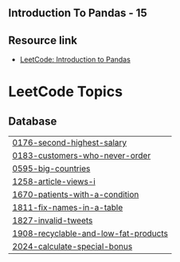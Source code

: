 ## Introduction To Pandas - 15 
## Resource link 

- [LeetCode: Introduction to Pandas](https://leetcode.com/studyplan/introduction-to-pandas/)
<!---LeetCode Topics Start-->
# LeetCode Topics
## Database
|  |
| ------- |
| [0176-second-highest-salary](https://github.com/Yashwanth-876/Python-Leetcode/tree/master/0176-second-highest-salary) |
| [0183-customers-who-never-order](https://github.com/Yashwanth-876/Python-Leetcode/tree/master/0183-customers-who-never-order) |
| [0595-big-countries](https://github.com/Yashwanth-876/Python-Leetcode/tree/master/0595-big-countries) |
| [1258-article-views-i](https://github.com/Yashwanth-876/Python-Leetcode/tree/master/1258-article-views-i) |
| [1670-patients-with-a-condition](https://github.com/Yashwanth-876/Python-Leetcode/tree/master/1670-patients-with-a-condition) |
| [1811-fix-names-in-a-table](https://github.com/Yashwanth-876/Python-Leetcode/tree/master/1811-fix-names-in-a-table) |
| [1827-invalid-tweets](https://github.com/Yashwanth-876/Python-Leetcode/tree/master/1827-invalid-tweets) |
| [1908-recyclable-and-low-fat-products](https://github.com/Yashwanth-876/Python-Leetcode/tree/master/1908-recyclable-and-low-fat-products) |
| [2024-calculate-special-bonus](https://github.com/Yashwanth-876/Python-Leetcode/tree/master/2024-calculate-special-bonus) |
<!---LeetCode Topics End-->